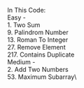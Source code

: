 In This Code:\
Easy - \
1\. Two Sum\
9\. Palindrom Number\
13\. Roman To Integer\
27\. Remove Element\
217\. Contains Duplicate\
Medium -\
2\. Add Two Numbers\
53\. Maximum Subarray\
